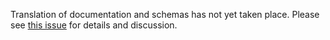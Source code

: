 Translation of documentation and schemas has not yet taken place. Please see [this issue](https://github.com/open-contracting/standard/issues/77) for details and discussion.